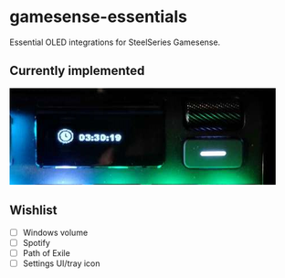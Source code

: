 # gamesense-essentials
Essential OLED integrations for SteelSeries Gamesense.

## Currently implemented
![Clock](photos/clock.png)

## Wishlist
- [ ] Windows volume
- [ ] Spotify
- [ ] Path of Exile
- [ ] Settings UI/tray icon